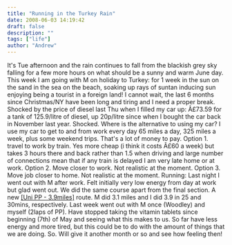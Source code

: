 ```yaml
---
title: "Running in the Turkey Rain"
date: 2008-06-03 14:19:42
draft: false
description: ""
tags: ["life"]
author: "Andrew"
---
```


It's Tue afternoon and the rain continues to fall from the blackish grey sky falling for a few more hours on what should be a sunny and warm June day. This week I am going with M on holiday to Turkey: for 1 week in the sun on the sand in the sea on the beach, soaking up rays of suntan inducing sun enjoying being a tourist in a foreign land! I cannot wait, the last 6 months since Christmas/NY have been long and tiring and I need a proper break. Shocked by the price of diesel last Thu when I filled my car up: Â£73.59 for a tank of 125.9/litre of diesel, up 20p/litre since when I bought the car back in November last year. Shocked. Where is the alternative to using my car? I use my car to get to and from work every day 65 miles a day, 325 miles a week, plus some weekend trips. That's a lot of money to pay. Option 1. travel to work by train. Yes more cheap (i think it costs Â£60 a week) but takes 3 hours there and back rather than 1.5 when driving and large number of connections mean that if any train is delayed I am very late home or at work. Option 2. Move closer to work. Not realistic at the moment. Option 3. Move job closer to home. Not realistic at the moment. Running: Last night I went out with M after work. Felt initially very low energy from day at work but glad went out. We did the same course apart from the final section. A new [\[Uni PP - 3.9miles\]](http://www.gmap-pedometer.com/?r=1954973) route. M did 3.1 miles and I did 3.9 in 25 and 30mins, respectively. Last week went out with M once (Woodley) and myself (2laps of PP). Have stopped taking the vitamin tablets since beginning (7th) of May and seeing what this makes to us. So far have less energy and more tired, but this could be to do with the amount of things that we are doing. So. Will give it another month or so and see how feeling then!
